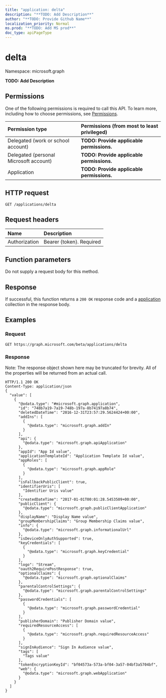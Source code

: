 ```yaml
---
title: "application: delta"
description: "**TODO: Add Description**"
author: "**TODO: Provide Github Name**"
localization_priority: Normal
ms.prod: "**TODO: Add MS prod**"
doc_type: apiPageType
---
```


# delta

Namespace: microsoft.graph

**TODO: Add Description**

## Permissions
One of the following permissions is required to call this API. To learn more, including how to choose permissions, see [Permissions](/concepts/permissions-reference.md).

|Permission type|Permissions (from most to least privileged)|
|:---|:---|
|Delegated (work or school account)|**TODO: Provide applicable permissions.**|
|Delegated (personal Microsoft account)|**TODO: Provide applicable permissions.**|
|Application|**TODO: Provide applicable permissions.**|

## HTTP request
<!-- {
  "blockType": "ignored"
}
-->
``` http
GET /applications/delta
```

## Request headers
|Name|Description|
|:---|:---|
|Authorization|Bearer {token}. Required|

## Function parameters
Do not supply a request body for this method.

## Response
If successful, this function returns a `200 OK` response code and a [application](../resources/application.md) collection in the response body.

## Examples

### Request
<!-- {
  "blockType": "request",
  "name": "application_delta"
}
-->
``` http
GET https://graph.microsoft.com/beta/applications/delta
```

### Response
Note: The response object shown here may be truncated for brevity. All of the properties will be returned from an actual call.
<!-- {
  "blockType": "response",
  "truncated": true,
  "@odata.type": "collection(microsoft.graph.application)"
}
-->
``` http
HTTP/1.1 200 OK
Content-Type: application/json
{
  "value": [
    {
      "@odata.type": "#microsoft.graph.application",
      "id": "748b7a19-7a19-748b-197a-8b74197a8b74",
      "deletedDateTime": "2016-12-31T23:57:29.5624424+00:00",
      "addIns": [
        {
          "@odata.type": "microsoft.graph.addIn"
        }
      ],
      "api": {
        "@odata.type": "microsoft.graph.apiApplication"
      },
      "appId": "App Id value",
      "applicationTemplateId": "Application Template Id value",
      "appRoles": [
        {
          "@odata.type": "microsoft.graph.appRole"
        }
      ],
      "isFallbackPublicClient": true,
      "identifierUris": [
        "Identifier Uris value"
      ],
      "createdDateTime": "2017-01-01T00:01:28.5453509+00:00",
      "publicClient": {
        "@odata.type": "microsoft.graph.publicClientApplication"
      },
      "displayName": "Display Name value",
      "groupMembershipClaims": "Group Membership Claims value",
      "info": {
        "@odata.type": "microsoft.graph.informationalUrl"
      },
      "isDeviceOnlyAuthSupported": true,
      "keyCredentials": [
        {
          "@odata.type": "microsoft.graph.keyCredential"
        }
      ],
      "logo": "Stream",
      "oauth2RequirePostResponse": true,
      "optionalClaims": {
        "@odata.type": "microsoft.graph.optionalClaims"
      },
      "parentalControlSettings": {
        "@odata.type": "microsoft.graph.parentalControlSettings"
      },
      "passwordCredentials": [
        {
          "@odata.type": "microsoft.graph.passwordCredential"
        }
      ],
      "publisherDomain": "Publisher Domain value",
      "requiredResourceAccess": [
        {
          "@odata.type": "microsoft.graph.requiredResourceAccess"
        }
      ],
      "signInAudience": "Sign In Audience value",
      "tags": [
        "Tags value"
      ],
      "tokenEncryptionKeyId": "bf04573a-573a-bf04-3a57-04bf3a5704bf",
      "web": {
        "@odata.type": "microsoft.graph.webApplication"
      }
    }
  ]
}
```


